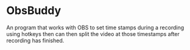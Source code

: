# ObsBuddy
An program that works with OBS to set time stamps during a recording using hotkeys then can then split the video at those timestamps after recording has finished.
